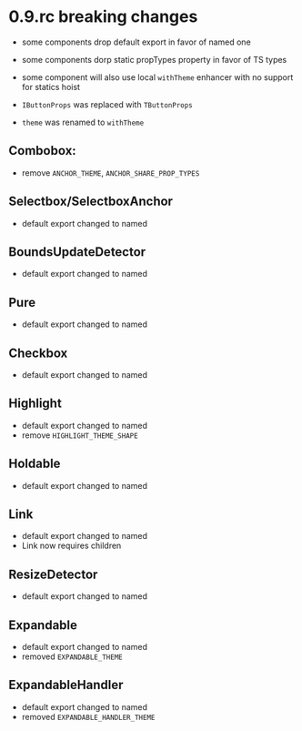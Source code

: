 # 0.9.rc breaking changes
- some components drop default export in favor of named one
- some components dorp static propTypes property in favor of TS types
- some component will also use local `withTheme` enhancer with no support for statics hoist

- `IButtonProps` was replaced with `TButtonProps`
- `theme` was renamed to `withTheme`

## Combobox:
- remove `ANCHOR_THEME`, `ANCHOR_SHARE_PROP_TYPES`

## Selectbox/SelectboxAnchor
- default export changed to named

## BoundsUpdateDetector
- default export changed to named

## Pure
- default export changed to named

## Checkbox
- default export changed to named

## Highlight
- default export changed to named
- remove `HIGHLIGHT_THEME_SHAPE`

## Holdable
- default export changed to named

## Link
- default export changed to named
- Link now requires children

## ResizeDetector
- default export changed to named

## Expandable
- default export changed to named
- removed `EXPANDABLE_THEME`

## ExpandableHandler
- default export changed to named
- removed `EXPANDABLE_HANDLER_THEME`
